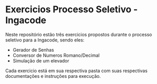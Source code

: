 # Exercicios Processo Seletivo - Ingacode

Neste repositório estão três exercicios propostos durante o processo seletivo para a Ingacode, sendo eles:

- Gerador de Senhas
- Conversor de Numeros Romano/Decimal
- Simulação de um elevador

Cada exercicio está em sua respectiva pasta com suas respectivas documentações e instruções para execução.